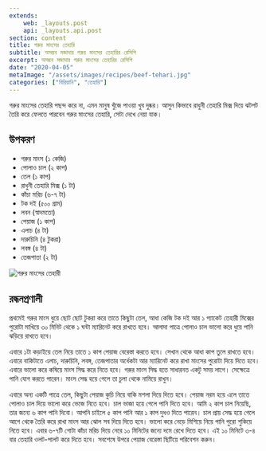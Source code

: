 ```yaml
---
extends:
    web: _layouts.post
    api: _layouts.api.post
section: content
title: গরুর মাংসের তেহারি
subtitle: অসম্ভব মজাদার গরুর মাংসের তেহারির রেসিপি
excerpt: অসম্ভব মজাদার গরুর মাংসের তেহারির রেসিপি
date: "2020-04-05"
metaImage: "/assets/images/recipes/beef-tehari.jpg"
categories: ["বিরিয়ানি", "তেহারি"]
---
```


গরুর মাংসের তেহারি পছন্দ করে না, এমন মানুষ খুঁজে পাওয়া খুব দুষ্কর। আসুন কিভাবে রাধুনী তেহারি মিক্স দিয়ে
ঝটপট তৈরি করে ফেলতে পারবেন গরুর মাংসের তেহারি, সেটা দেখে নেয়া যাক।

## উপকরণ

- গরুর মাংস (১ কেজি)
- পোলাও চাল (২ কাপ)
- তেল (১ কাপ)
- রাধুনী তেহারি মিক্স (১ টা)
- কাঁচা মরিচ (৬-৭ টা)
- টক দই (৫০০ গ্রাম)
- লবন (স্বাদমতো)
- পেয়াজ (১ কাপ)
- এলাচ (৪ টা)
- দারুচিনি (৪ টুকরা)
- লবঙ্গ (৪ টা)
- তেজপাতা (২ টা)

![গরুর মাংসের তেহারী](/assets/images/recipes/beef-tehari.jpg)

## রন্ধনপ্রণালী

প্রথমেই গরুর মাংস ধুয়ে ছোট ছোট টুকরা করে তাতে কিছুটা তেল, আধা কেজি টক দই আর ১ প্যাকেট তেহারী মিক্সের
পুরোটা মাখিয়ে ৩০ মিনিট থেকে ১ ঘন্টা ম্যারিনেট করে রাখতে হবে। আলাদা পাত্রে পোলাও চাল ভালো করে ধুয়ে পানি
ঝড়িয়ে রাখতে হবে।

এবারে ১টা কড়াইয়ে তেল নিয়ে তাতে ১ কাপ পেয়াজ বেরেস্তা করতে হবে। সেখান থেকে আধা কাপ তুলে রাখতে হবে।
এবারে বাকিটাতে এলাচ, দারুচিনি, লবঙ্গ, তেজপাতার অর্ধেকটা আর ম্যারিনেট করে রাখা মাংসের পুরোটা দিয়ে দিতে
হবে। এবারে ভালো করে কষিয়ে মাংস সিদ্ধ করে নিতে হবে। গরুর মাংস সিদ্ধ হতে সাধারনত একটু সময় লাগে।
সেক্ষেত্রে পানি যোগ করতে পারেন। মাংস সেদ্ধ হয়ে গেলে তা চুলা থেকে নামিয়ে রাখুন।

এবারে অন্য একটি পাত্রে তেল, কিছুটা পেয়াজ কুচি নিয়ে বাকি মশলা দিয়ে দিতে হবে। পেয়াজ নরম হয়ে এলে তাতে
পোলাও চাল দিয়ে ভালো করে ভেজে নিতে হবে। চাল ভাজা হয়ে গেলে পানি দিতে হবে। আমি ২ কাপ চাল নিয়েছি,
তার জন্যে ৬ কাপ পানি দিবো। আপনি চাইলে ৫ কাপ পানি আর ১ কাপ দুধও দিতে পারেন। চাল প্রায় সেদ্ধ হয়ে
গেলে আগে থেকে তৈরি করে রাখা মাংস আর ঝোল সব দিয়ে দিতে হবে। ভালো করে নেড়ে মিশিয়ে নিয়ে পানি পুরো
শুকিয়ে নিতে হবে। এবার ৬-৭টি গোটা কাঁচা মরিচ দিয়ে নেরে ১০ মিনিটের জন্যে দমে রেখে দিতে হবে। এই ১০ মিনিটে
৩-৪ বার তেহারি ওলট-পালট করে দিতে হবে। সবশেষে উপরে পেয়াজ বেরেস্তা ছিটিয়ে পরিবেশন করুন।
